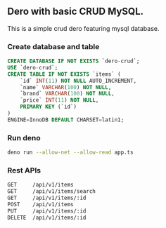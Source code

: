 ## Dero with basic CRUD MySQL.
This is a simple crud dero featuring mysql database.

### Create database and table

```sql
CREATE DATABASE IF NOT EXISTS `dero-crud`;
USE `dero-crud`;
CREATE TABLE IF NOT EXISTS `items` (
	`id` INT(11) NOT NULL AUTO_INCREMENT,
	`name` VARCHAR(100) NOT NULL,
	`brand` VARCHAR(100) NOT NULL,
	`price` INT(11) NOT NULL,
	PRIMARY KEY (`id`)
)
ENGINE=InnoDB DEFAULT CHARSET=latin1;
```

### Run deno
```bash
deno run --allow-net --allow-read app.ts
```

### Rest APIs
```bash
GET     /api/v1/items
GET     /api/v1/items/search
GET     /api/v1/items/:id
POST    /api/v1/items
PUT     /api/v1/items/:id
DELETE  /api/v1/items/:id
```